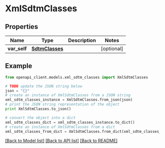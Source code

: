 # XmlSdtmClasses


## Properties
Name | Type | Description | Notes
------------ | ------------- | ------------- | -------------
**var_self** | [**SdtmClasses**](SdtmClasses.md) |  | [optional] 

## Example

```python
from openapi_client.models.xml_sdtm_classes import XmlSdtmClasses

# TODO update the JSON string below
json = "{}"
# create an instance of XmlSdtmClasses from a JSON string
xml_sdtm_classes_instance = XmlSdtmClasses.from_json(json)
# print the JSON string representation of the object
print XmlSdtmClasses.to_json()

# convert the object into a dict
xml_sdtm_classes_dict = xml_sdtm_classes_instance.to_dict()
# create an instance of XmlSdtmClasses from a dict
xml_sdtm_classes_from_dict = XmlSdtmClasses.from_dict(xml_sdtm_classes_dict)
```
[[Back to Model list]](../README.md#documentation-for-models) [[Back to API list]](../README.md#documentation-for-api-endpoints) [[Back to README]](../README.md)


